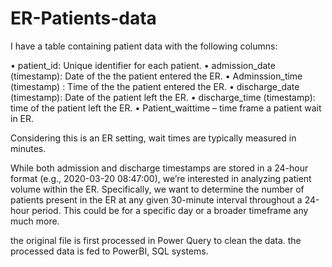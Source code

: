 # ER-Patients-data
I have a table containing patient data with the following columns:

•	patient_id: Unique identifier for each patient.
•	admission_date (timestamp): Date of the the patient entered the ER.
•	Adminssion_time (timestamp) : Time of the the patient entered the ER.
•	discharge_date (timestamp): Date of the patient left the ER.
•	discharge_time (timestamp): time of the patient left the ER.
•	Patient_waittime – time frame a patient wait in ER.

Considering this is an ER setting, wait times are typically measured in minutes.

While both admission and discharge timestamps are stored in a 24-hour format (e.g., 2020-03-20 08:47:00), we’re interested in analyzing patient volume within the ER.
Specifically, we want to determine the number of patients present in the ER at any given 30-minute interval throughout a 24-hour period. This could be for a specific day or a broader timeframe any much more.

the original file is first processed in Power Query to clean the data. the processed data is fed to PowerBI, SQL systems.
